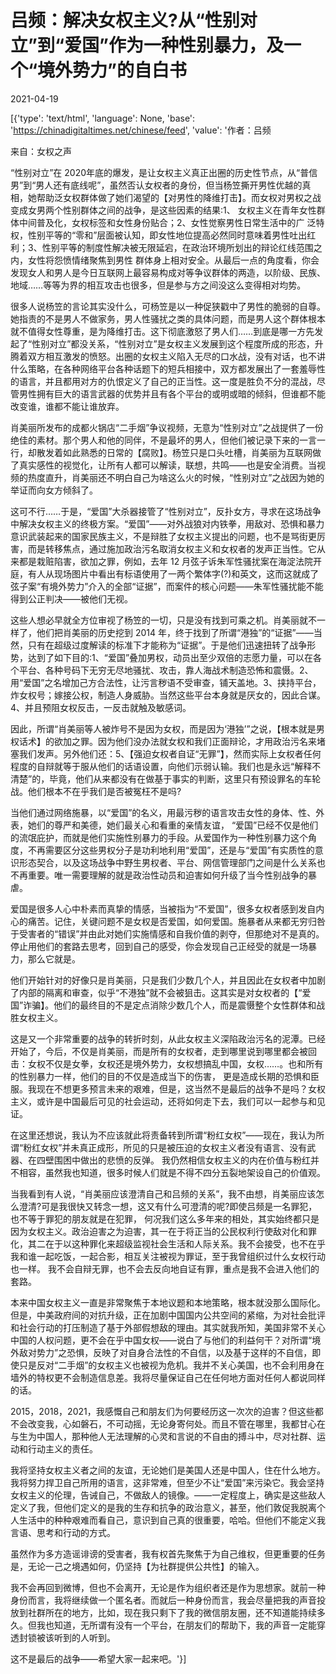 # 吕频：解决女权主义?从“性别对立”到“爱国”作为一种性别暴力，及一个“境外势力”的自白书

2021-04-19

[{'type': 'text/html', 'language': None, 'base': 'https://chinadigitaltimes.net/chinese/feed', 'value': '作者：吕频

来自：女权之声

“性别对立”在 2020年底的爆发，是让女权主义真正出圈的历史性节点，从“普信男”到“男人还有底线呢”，虽然否认女权者的身份，但当杨笠撕开男性优越的真相，她帮助泛女权群体做了她们渴望的【对男性的降维打击】。而女权对男权之战变成女男两个性别群体之间的战争，是这些因素的结果:1、 女权主义在青年女性群体中间普及化，女权标签和女性身份贴合；2、女性觉察男性日常生活中的广 泛特权，性别平等的“零和”层面被认知，即女性地位提高必然同时意味着男性吐出红利；3、性别平等的制度性解决被无限延宕，在政治环境所划出的辩论红线范围之内，女性将怨愤情绪聚焦到男性 群体身上相对安全。从最后一点的角度看，你会发现女人和男人是今日互联网上最容易构成对等争议群体的两造，以阶级、民族、地域&#8230;&#8230;等等为界的相互攻击也很多，但是参与方之间没这么变得相对均势。

很多人说杨笠的言论其实没什么，可杨笠是以一种促狭戳中了男性的脆弱的自尊。她指责的不是男人不做家务，男人性骚扰之类的具体问题，而是男人这个群体根本就不值得女性尊重，是为降维打击。这下彻底激怒了男人们&#8230;&#8230;到底是哪一方先发起了“性别对立”都没关系，“性别对立”是女权主义发展到这个程度所成的形态，升腾着双方相互激发的愤怒。出圈的女权主义陷入无尽的口水战，没有对话，也不讲什么策略，在各种网络平台各种话题下的短兵相接中，双方都发展出了一套羞辱性的语言，并且都用对方的仇恨定义了自己的正当性。这一度是胜负不分的混战，尽管男性拥有巨大的语言武器的优势并且有各个平台的或明或暗的倾斜，但谁都不能改变谁，谁都不能让谁放弃。

肖美丽所发布的成都火锅店“二手烟”争议视频，无意为“性别对立”之战提供了一份绝佳的素材。那个男人和他的同伴，不是最坏的男人，但他们被记录下来的一言一行，却散发着如此熟悉的日常的【腐败】。杨笠只是口头吐槽，肖美丽为互联网做了真实感性的视觉化，让所有人都可以解读，联想，共鸣——也是安全消费。当视频的热度直升，肖美丽还不明白自己为啥这么火的时候，“性别对立”之战因为她的举证而向女方倾斜了。

这可不行&#8230;&#8230;于是，“爱国”大杀器接管了“性别对立”，反扑女方，寻求在这场战争中解决女权主义的终极方案。“爱国”——对外战狼对内铁拳，用敌对、恐惧和暴力意识武装起来的国家民族主义，不是辩胜了女权主义提出的问题，也不是骂街更厉害，而是转移焦点，通过施加政治污名取消女权主义和女权者的发声正当性。它从来都是栽赃陷害，欲加之罪，例如，去年 12 月弦子诉朱军性骚扰案在海淀法院开庭，有人从现场图片中看出有标语使用了一两个繁体字(?)和英文，这而这就成了弦子案“有境外势力”介入的全部“证据”，而案件的核心问题——朱军性骚扰能不能得到公正判决——被他们无视。

这些人想必早就全方位审视了杨笠的一切，只是没有找到可乘之机。肖美丽就不一样了，他们把肖美丽的历史挖到 2014 年，终于找到了所谓“港独”的“证据”——当然，只有在超级过度解读的标准下才能称为“证据”。于是他们迅速扭转了战争形势，达到了如下目的:1、“爱国”叠加男权，动员出至少双倍的志愿力量，可以在各个平台、各种号码下无穷无尽地骚扰、攻击，靠人海战术制造恐怖和震慑。2、用“爱国”之名增加己方合法性，让污言秽语不受审查，铺天盖地。3、挟持平台，炸女权号；嫁接公权，制造人身威胁。当然这些平台本身就是厌女的，因此合谋。4、并且预阻女权反击，一反击就触及敏感词。

因此，所谓“肖美丽等人被炸号不是因为女权，而是因为‘港独’”之说，【根本就是男权话术】的欲加之罪。因为他们没办法就女权和我们正面辩论，才用政治污名来堵塞我们发声。另外他们还：5、【强迫女权者自证“无罪”】，然而实际上女权者任何程度的自辩就等于服从他们的话语设置，向他们示弱认输。我们也是永远“解释不清楚”的，毕竟，他们从来都没有在做基于事实的判断，这里只有预设罪名的车轮战。他们根本不在乎我们是否被冤枉不是吗?

当他们通过网络施暴，以“爱国”的名义，用最污秽的语言攻击女性的身体、性、外表，她们的尊严和美德，她们最关心和看重的亲情友谊， “爱国”已经不仅是他们的流氓庇护，而就是他们实施性别暴力的手段。从爱国作为一种性别暴力这个角度，不再需要区分这些男权分子是功利地利用“爱国”，还是与“爱国”有实质性的意识形态契合，以及这场战争中野生男权者、平台、网信管理部门之间是什么关系也不再重要。唯一需要理解的就是政治性动员和迫害如何升级了当今性别战争的暴虐。

爱国是很多人心中朴素而真挚的情感，当被指为“不爱国”，很多女权者感到发自内心的痛苦。记住，关键问题不是女权是否爱国，如何爱国。施暴者从来都无穷归咎于受害者的“错误”并由此对她们实施情感和自我价值的剥夺，但那绝对不是真的。停止用他们的套路去思考，回到自己的感受，你会发现自己正经受的就是一场暴力，那么它就是。

他们开始针对的好像只是肖美丽，只是我们少数几个人，并且因此在女权者中加剧了内部的隔离和审查，似乎“不港独”就不会被狙击。这其实是对女权者的【“爱国”诈骗】。他们的最终目的不是定点消除少数几个人，而是震慑整个女性群体和战胜女权主义。

这是又一个非常重要的战争的转折时刻，从此女权主义深陷政治污名的泥潭。已经开始了，今后，不仅是肖美丽，而是所有的女权者，走到哪里说到哪里都会被回击：女权不仅是女拳，女权还是境外势力，女权想搞乱中国，女权&#8230;&#8230;。也和所有的性别暴力一样，他们的目的不仅是造成当下的伤害， 更是造成长期的恐惧和臣服。我现在不想更多预言未来的艰难，但是，这当然不是最后的战争不是吗？女权主义，或许是中国最后可见的社会运动，还将如何走下去，我们可以一起参与和见证。

在这里还想说，我认为不应该就此将责备转到所谓“粉红女权”——现在，我认为所谓“粉红女权”并未真正成形，所见的只是被压迫的女权主义者没有语言、没有武器、在四壁围困中做出的悲愤的反弹。 我仍然相信女权主义的内在价值与粉红并不相容，虽然我也知道，很多时候人们就是不得不四分五裂地架设自己的价值观。

当我看到有人说，“肖美丽应该澄清自己和吕频的关系”，我不由想，肖美丽应该怎么澄清?可是我很快又转念一想，这又有什么可澄清的呢?即使吕频是一名罪犯，也不等于罪犯的朋友就是在犯罪， 何况我们这么多年来的相处，其实始终都只是因为女权主义。政治迫害之为迫害，其一在于将正当的公民权利行使敌对化和罪化，其二在于以这种罪化来超级监视社会生活和人际关系。我不会接受，也不在乎我和谁一起吃饭，一起合影，相互关注被视为罪证，至于我曾组织过什么女权行动也一样。 我不会自辩无罪，也不会去反向地自证有罪，重点是我不会进入他们的套路。

本来中国女权主义一直是非常聚焦于本地议题和本地策略，根本就没那么国际化。但是，中美政府间的对抗升级，正在加剧中国国内公共空间的紧缩，为对社会批评和社会行动的打压制造了基于外部假想敌的理由。其实就我所知，美国非常不关心中国的人权问题，更不会在乎中国女权——说白了与他们的利益何干？对所谓“境外敌对势力”之恐惧，反映了对自身合法性的不自信，以及基于这样的不自信，即使只是反对“二手烟”的女权主义也被视为危机。我并不关心美国，也不会利用身在墙外的特权更不会制造信息差。我将尽量保证自己在任何地方面对任何人都说同样的话。

2015，2018，2021，我感慨自己和朋友们为何要经历这一次次的迫害？但这些都不会改变我，心如磐石，不可动摇，无论身寄何处。而且不管在哪里，我都甘心在与生为中国人，那种他人无法理解的心灵和言说的不自由的搏斗中，尽对社群、运动和行动主义的责任。

我将坚持女权主义者之间的友谊，无论她们是美国人还是中国人，住在什么地方。我将努力捍卫自己所用的语言，这非常难，但至少不让“爱国”来污染它。我会坚持女权主义的伦理，告诫自己，不做敌人的镜像。——一定程度上，确实是这些敌人定义了我，但他们定义的是我的生存和抗争的政治意义，甚至，他们敦促我脱离个人生活中的种种艰难而看自己，意识到自己真的很重要，哈哈。但他们不能定义我言语、思考和行动的方式。

虽然作为多方造谣诽谤的受害者，我有权首先聚焦于为自己维权，但更重要的任务是，无论一己之境遇如何，仍坚持【为社群提供公共性】的输入。

我不会再回到微博，但也不会离开，无论是作为组织者还是作为思想家。就前一种身份而言，我将继续做一个匿名者。而就后一种身份而言，我会尽量把我的声音投放到社群所在的地方，比如，现在我只剩下了我的微信朋友圈，还不知道能持续多久。但我也知道，无所谓有没有一个平台，在朋友们的帮助下，我的声音一定能穿透封锁被该听到的人听到。

这不是最后的战争——希望大家一起来吧。'}]